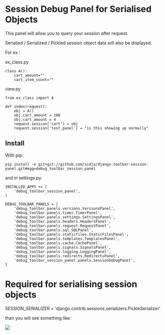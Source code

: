 # Session Debug Panel for Serialised Objects

This panel will allow you to query your session after request. 

Serialied / Serialized / Pickled session object data will also be displayed.

For ex : 

ex_class.py

    class A():
        cart_amount=""
        cart_item_count=""

view.py
    
    from ex_class import A
    
    def index(request):
        obj = A()
        obj.cart_amount = 100
        obj.cart_amount = 4
        request.session['cart'] = obj
	    request.session['test_panel'] = "is this showing up normally"


## Install

With pip:

    pip install -e git+git://github.com/sidja/django-toolbar-session-panel.git#egg=debug_toolbar_session_panel

and in settings.py:

    INSTALLED_APPS += (
        'debug_toolbar_session_panel',
    )
    
    DEBUG_TOOLBAR_PANELS = [
	    'debug_toolbar.panels.versions.VersionsPanel',
	    'debug_toolbar.panels.timer.TimerPanel',
	    'debug_toolbar.panels.settings.SettingsPanel',
	    'debug_toolbar.panels.headers.HeadersPanel',
	    'debug_toolbar.panels.request.RequestPanel',
	    'debug_toolbar.panels.sql.SQLPanel',
	    'debug_toolbar.panels.staticfiles.StaticFilesPanel',
	    'debug_toolbar.panels.templates.TemplatesPanel',
	    'debug_toolbar.panels.cache.CachePanel',
	    'debug_toolbar.panels.signals.SignalsPanel',
	    'debug_toolbar.panels.logging.LoggingPanel',
	    'debug_toolbar.panels.redirects.RedirectsPanel',
	    'debug_toolbar_session_panel.panels.SessionDebugPanel',
	]

# Required for serialising session objects
SESSION_SERIALIZER = 'django.contrib.sessions.serializers.PickleSerializer'

than you will see something like:

<img src="https://dl.dropboxusercontent.com/u/4318926/Github/Screenshots/Django_debug_toolbar/Session_screen.PNG" />
